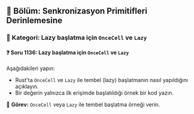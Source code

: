 ## 📘 Bölüm: Senkronizasyon Primitifleri Derinlemesine
### 🔹 Kategori: Lazy başlatma için `OnceCell` ve `Lazy`
#### ❓ Soru 1136: Lazy başlatma için `OnceCell` ve `Lazy`

Aşağıdakileri yapın:

- Rust'ta `OnceCell` ve `Lazy` ile tembel (lazy) başlatmanın nasıl yapıldığını açıklayın.
- Bir değerin yalnızca ilk erişimde başlatıldığı örnek bir kod yazın.

🔧 **Görev:** `OnceCell` veya `Lazy` ile tembel başlatma örneği verin.
